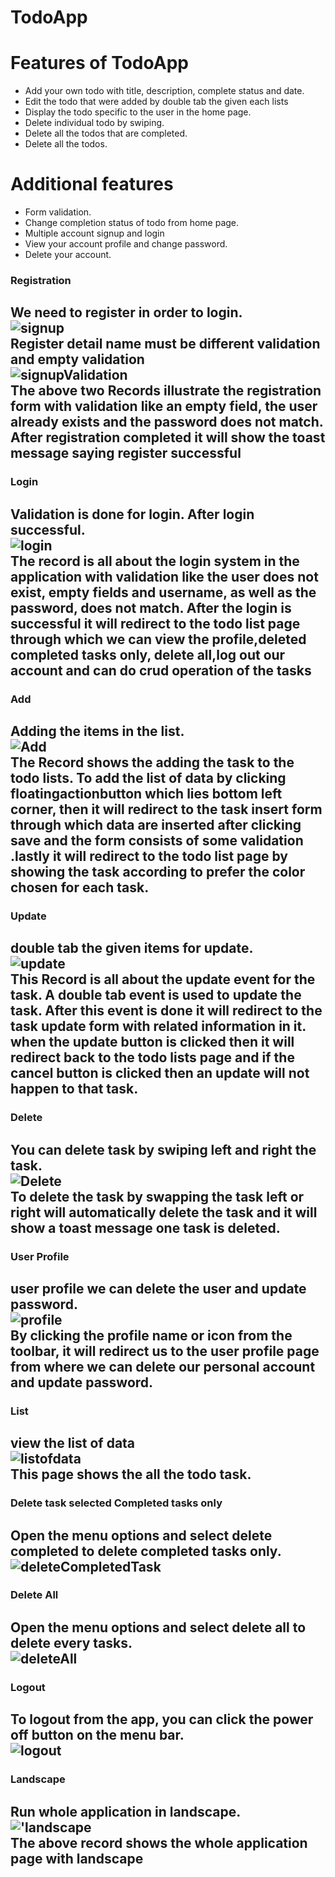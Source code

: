 # TodoApp

<h1>Features of TodoApp</h1>
<ul>
	<li>Add your own todo with title, description, complete status and date.</li>
	<li>Edit the todo that were added by double tab the given each lists</li>
	<li>Display the todo specific to the user in the home page.</li>
	<li>Delete individual todo by swiping.</li>
	<li>Delete all the todos that are completed.</li>
	<li>Delete all the todos.</li>

</ul>

<h1>Additional features</h1>
<ul>
    <li>Form validation.</li>
	<li>Change completion status of todo from home page.</li>
	<li>Multiple account signup and login</li>
	<li>View your account profile and change password.</li>
	<li>Delete your account.</li>
</ul>

### Registration
**We need to register in order to login.**<br/>
![signup](RecordAndScreenshot/signup.gif)<br/>
**Register detail name must be different validation and empty validation**<br/>
![signupValidation](RecordAndScreenshot/validationSignup.gif)<br/>
**The above two Records illustrate the registration form with validation like an empty field, the user already exists and the password does not match. After
registration completed it will show the toast message saying register successful**
---

### Login
**Validation is done for login. After login successful.**<br/>
![login](RecordAndScreenshot/login.gif)<br/>
**The record is all about the login system in the application with validation like the user does not exist, empty fields and username, as well as the password, does not match.
After the login is successful it will redirect to the todo list page through which we can view the profile,deleted completed tasks only,
delete all,log out our account and can do crud operation of the tasks**
---
### Add
**Adding the items in the list.**<br/>
![Add](RecordAndScreenshot/Add.gif)<br/>
**The Record shows the adding the task to the todo lists. To add the list of data by clicking floatingactionbutton which lies bottom left corner, then it will redirect to the task insert form
through which data are inserted after clicking save and the form consists of some validation .lastly it will redirect to the todo list page by showing the task according to
prefer the color chosen for each task.**
---
### Update
**double tab the given items for update.**<br/>
![update](RecordAndScreenshot/update.gif)<br/>
**This Record is all about the update event for the task. A double tab event is used to update the task. After this event is done
it will redirect to the task update form with related information in it. when the update button is clicked then it will redirect back to
the todo lists page and if the cancel button is clicked then an update will not happen to that task.**
---
### Delete
**You can delete task by swiping left and right the task.**<br/>
![Delete](RecordAndScreenshot/Delete.gif)<br/>
**To delete the task by swapping the task left or right will automatically delete the task and it will show a toast message one task is deleted.**
---
### User Profile
**user profile we can delete the user and update password.**<br/>
![profile](RecordAndScreenshot/userprofile.gif)<br/>
**By clicking the profile name or icon from the toolbar, it will redirect us to the user profile page from where we can delete our
personal account and update password.**
---
### List
view the list of data<br/>
![listofdata](RecordAndScreenshot/listofdata.gif)<br/>
**This page shows the all the todo task.**
---
### Delete task selected Completed tasks only
**Open the menu options and select delete completed to delete completed tasks only.**<br/>
![deleteCompletedTask](RecordAndScreenshot/deleteCompleted.gif)
---
### Delete All
**Open the menu options and select delete all to delete every tasks.**<br/>
![deleteAll](RecordAndScreenshot/deleteAll.gif)
---
### Logout
**To logout from the app, you can click the power off button on the menu bar.**<br/>
![logout](RecordAndScreenshot/logout.gif)
---
### Landscape 
**Run whole application in landscape.**<br/>
!['landscape](RecordAndScreenshot/landscape.gif)<br/>
**The above record shows the whole application page with landscape**
---